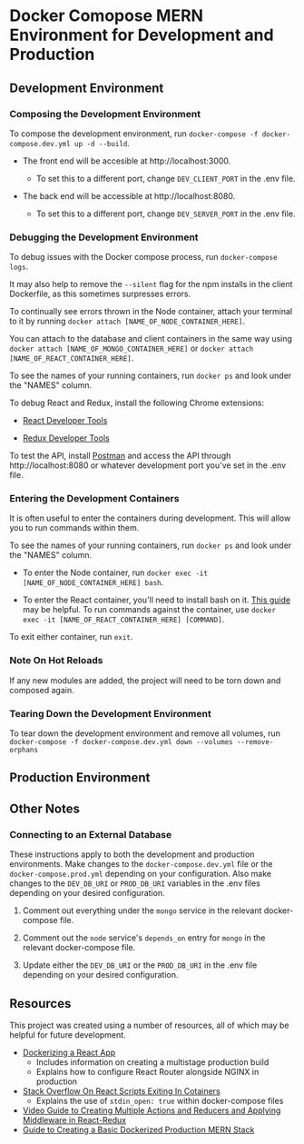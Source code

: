 # Docker Comopose MERN Environment for Development and Production

## Development Environment

### Composing the Development Environment

To compose the development environment, run `docker-compose -f docker-compose.dev.yml up -d --build`.

* The front end will be accesible at http://localhost:3000. 
    * To set this to a different port, change `DEV_CLIENT_PORT` in the .env file.

* The back end will be accessible at http://localhost:8080. 
    * To set this to a different port, change `DEV_SERVER_PORT` in the .env file.

### Debugging the Development Environment

To debug issues with the Docker compose process, run `docker-compose logs`.

It may also help to remove the `--silent` flag for the npm installs in the client Dockerfile, as this sometimes surpresses errors.

To continually see errors thrown in the Node container, attach your terminal to it by running `docker attach [NAME_OF_NODE_CONTAINER_HERE]`.

You can attach to the database and client containers in the same way using `docker attach [NAME_OF_MONGO_CONTAINER_HERE]` or `docker attach [NAME_OF_REACT_CONTAINER_HERE]`.

To see the names of your running containers, run `docker ps` and look under the "NAMES" column.

To debug React and Redux, install the following Chrome extensions:

* [React Developer Tools](https://chrome.google.com/webstore/detail/react-developer-tools/fmkadmapgofadopljbjfkapdkoienihi?hl=en)

* [Redux Developer Tools](https://chrome.google.com/webstore/detail/redux-devtools/lmhkpmbekcpmknklioeibfkpmmfibljd?hl=en)

To test the API, install [Postman](https://www.postman.com/downloads/) and access the API through http://localhost:8080 or whatever development port you've set in the .env file.

### Entering the Development Containers

It is often useful to enter the containers during development. This will allow you to run commands within them.

To see the names of your running containers, run `docker ps` and look under the "NAMES" column.

* To enter the Node container, run `docker exec -it [NAME_OF_NODE_CONTAINER_HERE] bash`.

* To enter the React container, you'll need to install bash on it. [This guide](https://www.cyberciti.biz/faq/alpine-linux-install-bash-using-apk-command/) may be helpful. To run commands against the container, use `docker exec -it [NAME_OF_REACT_CONTAINER_HERE] [COMMAND]`.

To exit either container, run `exit`.

### Note On Hot Reloads

If any new modules are added, the project will need to be torn down and composed again.

### Tearing Down the Development Environment

To tear down the development environment and remove all volumes, run `docker-compose -f docker-compose.dev.yml down --volumes --remove-orphans`

## Production Environment

## Other Notes

### Connecting to an External Database

These instructions apply to both the development and production environments. Make changes to the `docker-compose.dev.yml` file or the `docker-compose.prod.yml` depending on your configuration. Also make changes to the `DEV_DB_URI` or `PROD_DB_URI` variables in the .env files depending on your desired configuration.

1. Comment out everything under the `mongo` service in the relevant docker-compose file.

2. Comment out the `node` service's `depends_on` entry for `mongo` in the relevant docker-compose file.

3. Update either the `DEV_DB_URI` or the `PROD_DB_URI` in the .env file depending on your desired configuration.

## Resources

This project was created using a number of resources, all of which may be helpful for future development.

* [Dockerizing a React App](https://mherman.org/blog/dockerizing-a-react-app/)
    * Includes information on creating a multistage production build
    * Explains how to configure React Router alongside NGINX in production 
* [Stack Overflow On React Scripts Exiting In Cotainers](https://stackoverflow.com/questions/60790696/react-scripts-start-exiting-in-docker-foreground-cmd)
    * Explains the use of `stdin_open: true` within docker-compose files
* [Video Guide to Creating Multiple Actions and Reducers and Applying Middleware in React-Redux](https://youtu.be/YmGm-qwbJdc)
* [Guide to Creating a Basic Dockerized Production MERN Stack](https://dev.to/vguleaev/dockerize-a-node-js-app-with-vs-code-29c4)

